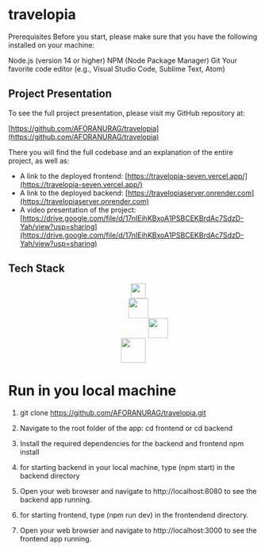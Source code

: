 # travelopia

Prerequisites
Before you start, please make sure that you have the following installed on your machine:

Node.js (version 14 or higher)
NPM (Node Package Manager)
Git
Your favorite code editor (e.g., Visual Studio Code, Sublime Text, Atom)

## Project Presentation

To see the full project presentation, please visit my GitHub repository at:

[https://github.com/AFORANURAG/travelopia](https://github.com/AFORANURAG/travelopia)

There you will find the full codebase and an explanation of the entire project, as well as:

- A link to the deployed frontend: [https://travelopia-seven.vercel.app/](https://travelopia-seven.vercel.app/)
- A link to the deployed backend: [https://travelopiaserver.onrender.com](https://travelopiaserver.onrender.com)
- A video presentation of the project: [https://drive.google.com/file/d/17nIEihKBxoA1PSBCEKBrdAc7SdzD-Yah/view?usp=sharing](https://drive.google.com/file/d/17nIEihKBxoA1PSBCEKBrdAc7SdzD-Yah/view?usp=sharing)


## Tech Stack

<div align="center" display="flex">
  
  <div>  <img src="https://cdn.svgporn.com/logos/nextjs.svg" height="30" style="margin-left: 20" /></div>
  <div>  <img src="https://cdn.svgporn.com/logos/mongodb.svg" height="40" style="margin-left: 20px"/> </div>
  <div>  <img src="https://cdn.svgporn.com/logos/express.svg" height="40" style="margin-left: 100"/> </div>
  <div>  <img src="https://cdn.svgporn.com/logos/nodejs.svg" height="50" /></div>

</div>





# Run in you local machine

1. git clone https://github.com/AFORANURAG/travelopia.git

2. Navigate to the root folder of the app:
   cd frontend or cd backend

3. Install the required dependencies for the backend and frontend 
   npm install

4. for starting backend in your local machine, type (npm start) in the backend directory

5. Open your web browser and navigate to http://localhost:8080 to see the backend app running.

6. for starting frontend, type (npm run dev) in the frontendend directory.

7. Open your web browser and navigate to http://localhost:3000 to see the frontend app running.


